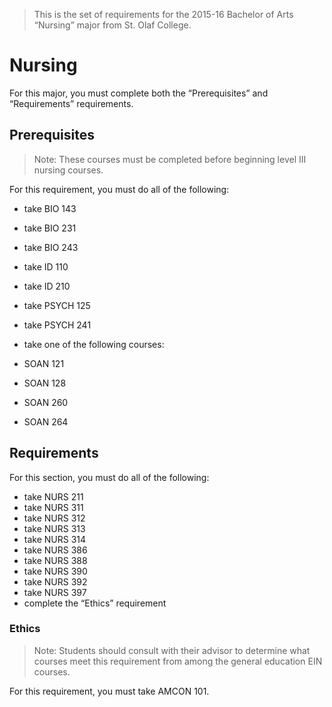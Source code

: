 > This is the set of requirements for the 2015-16 Bachelor of Arts “Nursing”
> major from St. Olaf College.

# Nursing
For this major, you must complete both the “Prerequisites” and “Requirements” requirements.

## Prerequisites
> Note: These courses must be completed before beginning level III nursing
> courses.

For this requirement, you must do all of the following:

- take BIO 143
- take BIO 231
- take BIO 243
- take ID 110
- take ID 210
- take PSYCH 125
- take PSYCH 241
- take one of the following courses:

- SOAN 121
- SOAN 128
- SOAN 260
- SOAN 264


## Requirements
For this section, you must do all of the following:

- take NURS 211
- take NURS 311
- take NURS 312
- take NURS 313
- take NURS 314
- take NURS 386
- take NURS 388
- take NURS 390
- take NURS 392
- take NURS 397
- complete the “Ethics” requirement

### Ethics
> Note: Students should consult with their advisor to determine what courses
> meet this requirement from among the general education EIN courses.

For this requirement, you must take AMCON 101.


